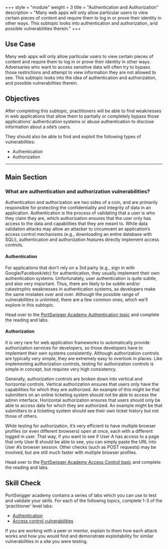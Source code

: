 +++
style = "module"
weight = 3
title = "Authentication and Authorization"
description = "Many web apps will only allow particular users to view certain pieces of content and require them to log in or prove their identity in other ways. This subtopic looks into authentication and authorization, and possible vulnerabilities therein."
+++

## Use Case

Many web apps will only allow particular users to view certain pieces of content and require them to log in or prove their identity in other ways. Adversaries who want to access sensitive data will often try to bypass those restrictions and attempt to view information they are not allowed to see. This subtopic looks into the idea of authentication and authorization, and possible vulnerabilities therein.

## Objectives

After completing this subtopic, practitioners will be able to find weaknesses in web applications that allow them to partially or completely bypass those applications’ authentication systems or abuse authentication to disclose information about a site’s users.

They should also be able to find and exploit the following types of vulnerabilities:

- Authentication
- Authorization

---
## Main Section
### What are authentication and authorization vulnerabilities?

Authentication and authorization are two sides of a coin, and are primarily responsible for protecting the confidentiality and integrity of data in an application. Authentication is the process of validating that a user is who they claim they are, which authorization ensures that the user only has access to the data and capabilities that they are meant to. While data validation attacks may allow an attacker to circumvent an application’s access control mechanisms (e.g., downloading an entire database with SQLi), authentication and authorization features directly implement access controls.

#### Authentication

For applications that don’t rely on a 3rd party (e.g., sign in with Google/Facebook/etc) for authentication, they usually implement their own authentication systems. Unfortunately, user authentication is quite subtle, and also very important. Thus, there are likely to be subtle and/or catastrophic weaknesses in authentication systems, as developers make the same mistakes over and over. Although the possible range of vulnerabilities is unlimited, there are a few common ones, which we’ll explore in this subtopic.

Head over to the [PortSwigger Academy Authentication topic](https://portswigger.net/web-security/authentication) and complete the reading and labs.

#### Authorization

It is very rare for web application frameworks to automatically provide authorization services for developers, so those developers have to implement their own systems consistently. Although authorization controls are typically very simple, they are extremely easy to overlook in places. Like implementing authorization controls, testing for authorization controls is simple in concept, but requires very high consistency.

Generally, authorization controls are broken down into vertical and horizontal controls. Vertical authorization ensures that users only have the capabilities for which they are authorized. An example of this might be that submitters on an online ticketing system should not be able to access the admin interface. Horizontal authorization ensures that users should only be able to access data for which they are authorized. An example might be that submitters to a ticketing system should see their own ticket history but not those of others.

While testing for authorization, it’s very efficient to have multiple browser profiles (or even different browsers) open at once, each with a different logged in user. That way, if you want to see if User A has access to a page that only User B should be able to see, you can simply paste the URL into User A’s browser session. Other checks (such as POST requests) may be involved, but are still much faster with multiple browser profiles.

Head over to the [PortSwigger Academy Access Control topic](https://portswigger.net/web-security/access-control) and complete the reading and labs.

## Skill Check

PortSwigger academy contains a series of labs which you can use to test and validate your skills. For each of the following topics, complete 1-3 of the ‘practitioner’ level labs:

- [Authentication](https://portswigger.net/web-security/all-labs#authentication)
- [Access control vulnerabilities](https://portswigger.net/web-security/all-labs#access-control-vulnerabilities)

If you are working with a peer or mentor, explain to them how each attack works and how you would find and demonstrate exploitability for similar vulnerabilities in a site you were testing.
